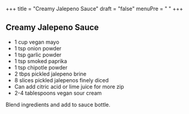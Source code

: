+++
title = "Creamy Jalepeno Sauce"
draft = "false"
menuPre = "<i class='fa-fw fas fa-caret-right'></i> "
+++
## Creamy Jalepeno Sauce
- 1 cup vegan mayo
- 1 tsp onion powder
- 1 tsp garlic powder
- 1 tsp smoked paprika
- 1 tsp chipotle powder
- 2 tbps pickled jalepeno brine
- 8 slices pickled jalepenos finely diced
- Can add citric acid or lime juice for more zip
- 2-4 tablespoons vegan sour cream

Blend ingredients and add to sauce bottle.
